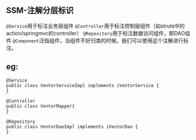 ## SSM-注解分层标识

`@Service`用于标注业务层组件
`@Controller`用于标注控制层组件（如struts中的action/springmvc的controller）
`@Repository`用于标注数据访问组件，即DAO组件
`@Component`泛指组件，当组件不好归类的时候，我们可以使用这个注解进行标注。


eg:
-----------------------------------------------------------
```
@Service  
public class VentorServiceImpl implements iVentorService {     
}  
```
```
@Controller
public class VentorMapper{
}
```
```
@Repository  
public class VentorDaoImpl implements iVentorDao {   
}  
```
